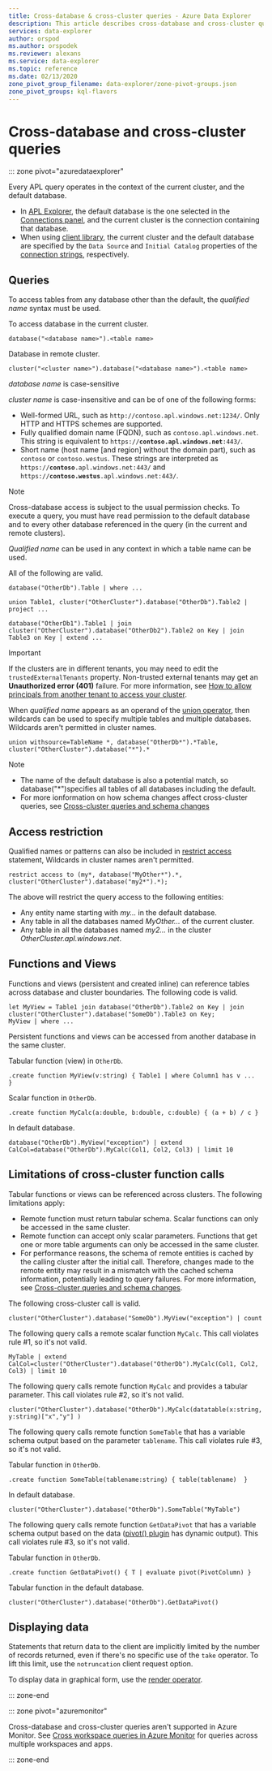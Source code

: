 ```yaml
---
title: Cross-database & cross-cluster queries - Azure Data Explorer
description: This article describes cross-database and cross-cluster queries in Azure Data Explorer.
services: data-explorer
author: orspod
ms.author: orspodek
ms.reviewer: alexans
ms.service: data-explorer
ms.topic: reference
ms.date: 02/13/2020
zone_pivot_group_filename: data-explorer/zone-pivot-groups.json
zone_pivot_groups: kql-flavors
---
```

# Cross-database and cross-cluster queries

::: zone pivot="azuredataexplorer"

Every APL query operates in the context of the current cluster, and the default database.
* In [APL Explorer](../tools/apl-explorer.md), the default database is the one selected in the [Connections panel](../tools/apl-explorer.md#connections-panel), and the current cluster is the connection containing that database.
* When using [client library](../api/netfx/about-apl-data.md), the current cluster and the default database are specified by the `Data Source` and `Initial Catalog` properties of the [connection strings](../api/connection-strings/apl.md), respectively.

## Queries
To access tables from any database other than the default, the *qualified name* syntax must be used.

To access database in the current cluster.

```apl
database("<database name>").<table name>
```

Database in remote cluster.
```apl
cluster("<cluster name>").database("<database name>").<table name>
```

*database name* is case-sensitive

*cluster name* is case-insensitive and can be of one of the following forms:
   * Well-formed URL, such as `http://contoso.apl.windows.net:1234/`. Only HTTP and HTTPS schemes are supported.
   * Fully qualified domain name (FQDN), such as `contoso.apl.windows.net`. This string is equivalent to `https://`**`contoso.apl.windows.net`**`:443/`.
   * Short name (host name [and region] without the domain part), such as `contoso` or `contoso.westus`. These strings are interpreted as `https://`**`contoso`**`.apl.windows.net:443/` and `https://`**`contoso.westus`**`.apl.windows.net:443/`.

> [!NOTE]
> Cross-database access is subject to the usual permission checks.
> To execute a query, you must have read permission to the default database and
> to every other database referenced in the query (in the current and remote clusters).

*Qualified name* can be used in any context in which a table name can be used.

All of the following are valid.

```apl
database("OtherDb").Table | where ...

union Table1, cluster("OtherCluster").database("OtherDb").Table2 | project ...

database("OtherDb1").Table1 | join cluster("OtherCluster").database("OtherDb2").Table2 on Key | join Table3 on Key | extend ...
```

> [!IMPORTANT]
> If the clusters are in different tenants, you may need to edit the `trustedExternalTenants` property. Non-trusted external tenants may get an **Unauthorized error (401)** failure. For more information, see [How to allow principals from another tenant to access your cluster](../../cross-tenant-query-and-commands.md).

When *qualified name* appears as an operand of the [union operator](./unionoperator.md), then wildcards can be used to specify multiple tables and multiple databases. Wildcards aren't permitted in cluster names.

```apl
union withsource=TableName *, database("OtherDb*").*Table, cluster("OtherCluster").database("*").*
```

> [!NOTE]
> * The name of the default database is also a potential match, so database("&#42;")specifies all tables of all databases including the default.
> * For more ionformation on how schema changes affect cross-cluster queries, see [Cross-cluster queries and schema changes](../concepts/crossclusterandschemachanges.md)

## Access restriction

Qualified names or patterns can also be included in [restrict access](./restrictstatement.md) statement,
Wildcards in cluster names aren't permitted.

```apl
restrict access to (my*, database("MyOther*").*, cluster("OtherCluster").database("my2*").*);
```

The above will restrict the query access to the following entities:

* Any entity name starting with *my...* in the default database. 
* Any table in all the databases named *MyOther...* of the current cluster.
* Any table in all the databases named *my2...* in the cluster *OtherCluster.apl.windows.net*.

## Functions and Views

Functions and views (persistent and created inline) can reference tables across database and cluster boundaries. The following code is valid.

```apl
let MyView = Table1 join database("OtherDb").Table2 on Key | join cluster("OtherCluster").database("SomeDb").Table3 on Key;
MyView | where ...
```

Persistent functions and views can be accessed from another database in the same cluster.

Tabular function (view) in `OtherDb`.

```apl
.create function MyView(v:string) { Table1 | where Column1 has v ...  }  
```

Scalar function in `OtherDb`.

```apl
.create function MyCalc(a:double, b:double, c:double) { (a + b) / c }  
```

In default database.

```apl
database("OtherDb").MyView("exception") | extend CalCol=database("OtherDb").MyCalc(Col1, Col2, Col3) | limit 10
```

## Limitations of cross-cluster function calls

Tabular functions or views can be referenced across clusters. The following limitations apply:

* Remote function must return tabular schema. Scalar functions can only be accessed in the same cluster.
* Remote function can accept only scalar parameters. Functions that get one or more table arguments can only be accessed in the same cluster.
* For performance reasons, the schema of remote entities is cached by the calling cluster after the initial call. Therefore, changes made to the remote entity may result in a mismatch with the cached schema information, potentially leading to query failures. For more information, see [Cross-cluster queries and schema changes](../concepts/crossclusterandschemachanges.md).

The following cross-cluster call is valid.

```apl
cluster("OtherCluster").database("SomeDb").MyView("exception") | count
```

The following query calls a remote scalar function `MyCalc`.
This call violates rule #1, so it's not valid.

```apl
MyTable | extend CalCol=cluster("OtherCluster").database("OtherDb").MyCalc(Col1, Col2, Col3) | limit 10
```

The following query calls remote function `MyCalc` and provides a tabular parameter.
This call violates rule #2, so it's not valid.

```apl
cluster("OtherCluster").database("OtherDb").MyCalc(datatable(x:string, y:string)["x","y"] )
```

The following query calls remote function `SomeTable` that has a variable schema output based on the parameter `tablename`.
This call violates rule #3, so it's not valid.

Tabular function in `OtherDb`.

```apl
.create function SomeTable(tablename:string) { table(tablename)  }  
```

In default database.

```apl
cluster("OtherCluster").database("OtherDb").SomeTable("MyTable")
```

The following query calls remote function `GetDataPivot` that has a variable schema output based on the data ([pivot() plugin](pivotplugin.md) has dynamic output).
This call violates rule #3, so it's not valid.

Tabular function in `OtherDb`.

```apl
.create function GetDataPivot() { T | evaluate pivot(PivotColumn) }  
```

Tabular function in the default database.

```apl
cluster("OtherCluster").database("OtherDb").GetDataPivot()
```

## Displaying data

Statements that return data to the client are implicitly limited by the number of records returned, even if there's no specific use of the `take` operator. To lift this limit, use the `notruncation` client request option.

To display data in graphical form, use the [render operator](renderoperator.md).

::: zone-end

::: zone pivot="azuremonitor"

Cross-database and cross-cluster queries aren't supported in Azure Monitor. See [Cross workspace queries in Azure Monitor](/azure/azure-monitor/log-query/cross-workspace-query) for queries across multiple workspaces and apps.

::: zone-end
